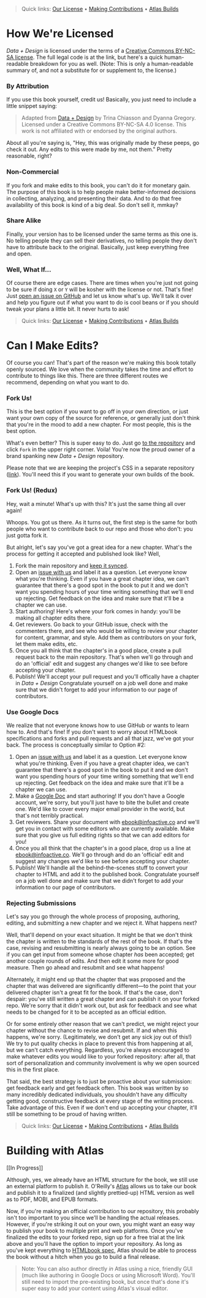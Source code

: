 > Quick links: [Our License](https://github.com/infoactive/data-design#how-were-licensed) &bull; [Making Contributions](https://github.com/infoactive/data-design#can-i-make-edits) &bull; [Atlas Builds](https://github.com/infoactive/data-design#building-with-atlas)

# How We're Licensed

*Data + Design* is licensed under the terms of a [Creative Commons BY-NC-SA license](https://creativecommons.org/licenses/by-nc-sa/4.0/legalcode). The full legal code is at the link, but here's a quick human-readable breakdown for you as well. (Note: This is only a human-readable summary of, and not a substitute for or supplement to, the license.)

### By Attribution

If you use this book yourself, credit us! Basically, you just need to include a little snippet saying:

> Adapted from [Data + Design](https://infoactive.co/data-design) by Trina Chiasson and Dyanna Gregory.
> Licensed under a Creative Commons BY-NC-SA 4.0 license. This work is not affiliated with or endorsed
> by the original authors.

About all you're saying is, "Hey, this was originally made by these peeps, go check it out. Any edits to this were made by me, not them." Pretty reasonable, right?

### Non-Commercial

If you fork and make edits to this book, you can't do it for monetary gain. The purpose of this book is to help people make better-informed decisions in collecting, analyzing, and presenting their data. And to do that free availability of this book is kind of a big deal. So don't sell it, mmkay?

### Share Alike

Finally, your version has to be licensed under the same terms as this one is. No telling people they can sell their derivatives, no telling people they don't have to attribute back to the original. Basically, just keep everything free and open.

### Well, What If...

Of course there are edge cases. There are times when you're just not going to be sure if doing `X` or `Y` will be kosher with the license or not. That's fine! Just [open an issue on GitHub](https://github.com/infoactive/data-design/issues) and let us know what's up. We'll talk it over and help you figure out if what you want to do is cool beans or if you should tweak your plans a little bit. It never hurts to ask!

> Quick links: [Our License](https://github.com/infoactive/data-design#how-were-licensed) &bull; [Making Contributions](https://github.com/infoactive/data-design#can-i-make-edits) &bull; [Atlas Builds](https://github.com/infoactive/data-design#building-with-atlas)

# Can I Make Edits?

Of course you can! That's part of the reason we're making this book totally openly sourced. We love when the community takes the time and effort to contribute to things like this. There are three different routes we recommend, depending on what you want to do.

### Fork Us!

This is the best option if you want to go off in your own direction, or just want your own copy of the source for reference, or generally just don't think that you're in the mood to add a new chapter. For most people, this is the best option.

What's even better? This is super easy to do. Just go [to the repository](https://github.com/infoactive/data-design) and click `Fork` in the upper right corner. Voila! You're now the proud owner of a brand spanking new *Data + Design* repository.

Please note that we are keeping the project's CSS in a separate repository ([link](https://github.com/infoactive/data-design-theme/)). You'll need this if you want to generate your own builds of the book.

### Fork Us! (Redux)

Hey, wait a minute! What's up with this? It's just the same thing all over again!

Whoops. You got us there. As it turns out, the first step is the same for both people who want to contribute back to our repo and those who don't: you just gotta fork it.

But alright, let's say you've got a great idea for a new chapter. What's the process for getting it accepted and published look like? Well,

1. Fork the main repository and [keep it synced](https://help.github.com/articles/fork-a-repo).
2. Open an [issue with us](https://github.com/infoactive/data-design/issues) and label it as a question. Let everyone know what you're thinking. Even if you have a great chapter idea, we can't guarantee that there's a good spot in the book to put it and we don't want you spending hours of your time writing something that we'll end up rejecting. Get feedback on the idea and make sure that it'll be a chapter we can use.
3. Start authoring! Here's where your fork comes in handy: you'll be making all chapter edits there.
4. Get reviewers. Go back to your GitHub issue, check with the commenters there, and see who would be willing to review your chapter for content, grammar, and style. Add them as contributors on your fork, let them make edits, etc.
5. Once you all think that the chapter's in a good place, create a pull request back to the main repository. That's when we'll go through and do an 'official' edit and suggest any changes we'd like to see before accepting your chapter.
6. Publish! We'll accept your pull request and you'll offically have a chapter in *Data + Design* Congratulate yourself on a job well done and make sure that we didn't forget to add your information to our page of contributors.

### Use Google Docs

We realize that not everyone knows how to use GitHub or wants to learn how to. And that's fine! If you don't want to worry about HTMLbook specifications and forks and pull requests and all that jazz, we've got your back. The process is conceptually similar to Option #2:

1. Open an [issue with us](https://github.com/infoactive/data-design/issues) and label it as a question. Let everyone know what you're thinking. Even if you have a great chapter idea, we can't guarantee that there's a good spot in the book to put it and we don't want you spending hours of your time writing something that we'll end up rejecting. Get feedback on the idea and make sure that it'll be a chapter we can use.
2. Make a [Google Doc](https://drive.google.com) and start authoring! If you don't have a Google account, we're sorry, but you'll just have to bite the bullet and create one. We'd like to cover every major email provider in the world, but that's not terribly practical.
3. Get reviewers. Share your document with [ebook@infoactive.co](mailto:ebook@infoactive.co) and we'll get you in contact with some editors who are currently available. Make sure that you give us full editing rights so that we can add editors for you!
4. Once you all think that the chapter's in a good place, drop us a line at [ebook@infoactive.co](mailto:ebook@infoactive.co). We'll go through and do an 'official' edit and suggest any changes we'd like to see before accepting your chapter.
5. Publish! We'll handle all the behind-the-scenes stuff to convert your chapter to HTML and add it to the published book. Congratulate yourself on a job well done and make sure that we didn't forget to add your information to our page of contributors.

### Rejecting Submissions

Let's say you go through the whole process of proposing, authoring, editing, and submitting a new chapter and we reject it. What happens next?

Well, that'll depend on your exact situation. It might be that we don't think the chapter is written to the standards of the rest of the book. If that's the case, revising and resubmitting is nearly always going to be an option. See if you can get input from someone whose chapter *has* been accepted; get another couple rounds of edits. And then edit it some more for good measure. Then go ahead and resubmit and see what happens!

Alternately, it might end up that the chapter that was proposed and the chapter that was delivered are significantly different&mdash;to the point that your delivered chapter isn't a great fit for the book. If that's the case, don't despair: you've still written a great chapter and can publish it on your forked repo. We're sorry that it didn't work out, but ask for feedback and see what needs to be changed for it to be accepted as an official edition.

Or for some entirely other reason that we can't predict, we might reject your chapter without the chance to revise and resubmit. If and when this happens, we're sorry. (Legitimately, we don't get any sick joy out of this!) We try to put quality checks in place to prevent this from happening at all, but we can't catch everything. Regardless, you're always encouraged to make whatever edits you would like to your forked repository: after all, that sort of personalization and community involvement is why we open sourced this in the first place.

That said, the best strategy is to just be proactive about your submission: get feedback early and get feedback often. This book was written by so many incredibly dedicated individuals, you shouldn't have any difficulty getting good, constructive feedback at every stage of the writing process. Take advantage of this. Even if we don't end up accepting your chapter, it'll still be something to be proud of having written.

> Quick links: [Our License](https://github.com/infoactive/data-design#how-were-licensed) &bull; [Making Contributions](https://github.com/infoactive/data-design#can-i-make-edits) &bull; [Atlas Builds](https://github.com/infoactive/data-design#building-with-atlas)

# Building with Atlas

[[In Progress]]

Although, yes, we already have an HTML structure for the book, we still use an external platform to publish it. O'Reilly's [Atlas](https://atlas.oreilly.com/) allows us to take our book and publish it to a finalized (and slightly prettied-up) HTML version as well as to PDF, MOBI, and EPUB formats.

Now, if you're making an official contribution to our repository, this probably isn't too important to you since we'll be handling the actual releases. However, if you're striking it out on your own, you might want an easy way to publish your book to multiple print and web platforms. Once you've finalized the edits to your forked repo, sign up for a free trial at the link above and you'll have the option to import your repository. As long as you've kept everything to [HTMLbook spec](http://oreillymedia.github.io/HTMLBook/), Atlas should be able to process the book without a hitch when you go to build a final release.

> Note: You can also author directly *in* Atlas using a nice, friendly GUI (much like authoring in Google Docs or using Microsoft Word). You'll still need to import the pre-existing book, but once that's done it's super easy to add your content using Atlas's visual editor.
